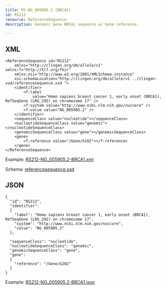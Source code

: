 ```yaml
---
title: RS-NG_005905.2 (BRCA1) 
id: RS212
resource: ReferenceSequence
description: Genomic Gene BRCA1 sequence w/ Gene reference.

---
```


XML 
---

	<ReferenceSequence id="RS212"
		xmlns="http://clingen.org/dm/allele/v1" xmlns:f="http://hl7.org/fhir"
		xmlns:xsi="http://www.w3.org/2001/XMLSchema-instance"
		xsi:schemaLocation="http://clingen.org/dm/allele/v1 ../clingen-xsd/referencesequence.xsd ">
		<identifier>
			<f:label
				value="Homo sapiens breast cancer 1, early onset (BRCA1), RefSeqGene (LRG_292) on chromosome 17" />
			<f:system value="http://www.ncbi.nlm.nih.gov/nuccore" />
			<f:value value="NG_005905.2" />
		</identifier>
		<sequenceClass value="nucleotide"></sequenceClass>
		<nucleotideSequenceClass value="genomic"></nucleotideSequenceClass>
		<genomicSequenceClass value="gene"></genomicSequenceClass>
		<gene>
			<f:reference value="/Gene/G102"></f:reference>
		</gene>
	</ReferenceSequence>

Example: [RS212-NG_005905.2-BRCA1.xml](/main/resources/example-xml/RS212-NG_005905.2-BRCA1.xml)

Schema:  [referencesequence.xsd](/main/resources/clingen-xsd/referencesequence.xsd)

JSON
----

	{
	  "id": "RS212",
	  "identifier": 
	  {
		"label": "Homo sapiens breast cancer 1, early onset (BRCA1), RefSeqGene (LRG_292) on chromosome 17",
		"system": "http://www.ncbi.nlm.nih.gov/nuccore",
		"value": "NG_005905.2"
	  },

	  "sequenceClass": "nucleotide",
	  "nucleotideSequenceClass": "genomic",
	  "genomicSequenceClass": "gene",
	  "gene": 
	  {
		"reference": "/Gene/G102"
	  }
	}
	
Example: [RS212-NG_005905.2-BRCA1.json](/main/resources/example-json/RS212-NG_005905.2-BRCA1.json)

